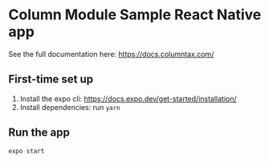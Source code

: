 # Column Module Sample React Native app

See the full documentation here: https://docs.columntax.com/

## First-time set up

1. Install the expo cli: https://docs.expo.dev/get-started/installation/
1. Install dependencies: run `yarn`

## Run the app

```
expo start
```
